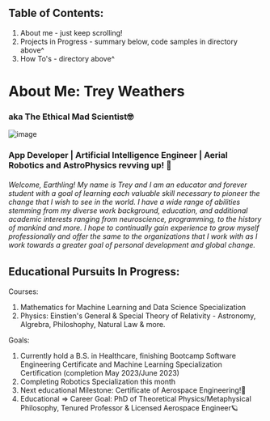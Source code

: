 ## Table of Contents:
1. About me - just keep scrolling!
2. Projects in Progress - summary below, code samples in directory above^
3. How To's - directory above^

# About Me: Trey Weathers 
### aka The Ethical Mad Scientist🤓
  ![image](https://i.imgur.com/MLKKooE.jpg)

### App Developer | Artificial Intelligence Engineer | Aerial Robotics and AstroPhysics revving up! 🚀 
###### Welcome, Earthling! My name is Trey and I am an educator and forever student with a goal of learning each valuable skill necessary to pioneer the change that I wish to see in the world. I have a wide range of abilities stemming from my diverse work background, education, and additional academic interests ranging from neuroscience, programming, to the history of mankind and more. I hope to continually gain experience to grow myself professionally and offer the same to the organizations that I work with as I work towards a greater goal of personal development and global change.

## Educational Pursuits In Progress:
Courses:
1. Mathematics for Machine Learning and Data Science Specialization
2. Physics: Einstien's General & Special Theory of Relativity - Astronomy, Algrebra, Philoshophy, Natural Law & more.

Goals: 
1. Currently hold a B.S. in Healthcare, finishing Bootcamp Software Engineering Certificate and Machine Learning Specialization Certification (completion May 2023/June 2023)
2. Completing Robotics Specialization this month
3. Next educational Milestone: Certificate of Aerospace Engineering!🚀
4. Educational => Career Goal: PhD of Theoretical Physics/Metaphysical Philosophy, Tenured Professor & Licensed Aerospace Engineer🪐
